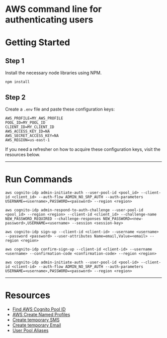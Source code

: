 # AWS command line for authenticating users

# Getting Started

## Step 1
Install the necessary node libraries using NPM.
```
npm install
```


## Step 2
Create a ```.env``` file and paste these configuration keys:
```
AWS_PROFILE=MY_AWS_PROFILE
POOL_ID=MY_POOL_ID
CLIENT_ID=MY_CLIENT_ID
AWS_ACCESS_KEY_ID=NA
AWS_SECRET_ACCESS_KEY=NA
AWS_REGION=us-east-1
```



If you need a refresher on how to acquire these configuration keys, visit the resources below.




---



# Run Commands



```language-powerbash
aws cognito-idp admin-initiate-auth --user-pool-id <pool_id> --client-id <client_id> --auth-flow ADMIN_NO_SRP_AUTH --auth-parameters USERNAME=<username>,PASSWORD=<password> --region <region>
```

```language-powerbash
aws cognito-idp admin-respond-to-auth-challenge --user-pool-id <pool_id> --region <region> --client-id <client_id> --challenge-name NEW_PASSWORD_REQUIRED --challenge-responses NEW_PASSWORD=<new-password>,USERNAME=<username> --session <session-key>
```

```language-powerbash
aws cognito-idp sign-up --client-id <client-id> --username <username> --password <password> --user-attributes Name=email,Value=<email> --region <region>
```

```language-powerbash
aws cognito-idp confirm-sign-up --client-id <client-id> --username <username> --confirmation-code <confirmation-code> --region <region>
```

```language-powerbash
aws cognito-idp admin-initiate-auth --user-pool-id <pool-id> --client-id <client-id> --auth-flow ADMIN_NO_SRP_AUTH --auth-parameters USERNAME=<username>,PASSWORD=<password> --region <region>
```



---



# Resources

- [Find AWS Cognito Pool ID](https://console.aws.amazon.com/cognito/users/?region=us-east-1#/)
- [AWS Create Named Profiles](http://docs.aws.amazon.com/cli/latest/userguide/cli-multiple-profiles.html)
- [Create temporary SMS](http://sms-receive.net/)
- [Create temporary Email](https://www.mailinator.com/v2/inbox.jsp?zone=public&query=a)
- [User Pool Aliases](http://docs.aws.amazon.com/cognito/latest/developerguide/user-pool-settings-attributes.html#user-pool-settings-aliases)
